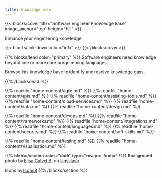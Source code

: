 ```yaml
---
title: Knowledge base
---
```


{{< blocks/cover title="Software Engineer Knowledge Base" image_anchor="top" height="full" >}}
<p class="lead mt-5">Enhance your engineering knowledge</p>
{{< blocks/link-down color="info" >}}
{{< /blocks/cover >}}

{{% blocks/lead color="primary" %}}
Software engineers need knowledge beyond one or more core programming languages.

Browse this knowledge base to identify and resolve knowledge gaps.

{{% /blocks/lead %}}

{{% readfile "home-content/agile.md" %}}
{{% readfile "home-content/apis.md" %}}
{{% readfile "home-content/assisting-tools.md" %}}
{{% readfile "home-content/cloud-services.md" %}}
{{% readfile "home-content/data.md" %}}
{{% readfile "home-content/design.md" %}}

<!-- reset colour order -->

{{% readfile "home-content/devops.md" %}}
{{% readfile "home-content/frameworks.md" %}}
{{% readfile "home-content/integrations.md" %}}
{{% readfile "home-content/languages.md" %}}
{{% readfile "home-content/security.md" %}}
{{% readfile "home-content/soft-skills.md" %}}

<!-- reset colour order -->

{{% readfile "home-content/testing.md" %}}
{{% readfile "home-content/visualisation.md" %}}

{{% blocks/section color="dark" type="row pre-footer" %}}
Background photo by [Elisa Calvet B.](https://unsplash.com/@elisa_cb) on [Unsplash](https://unsplash.com/photos/white-book-on-brown-wooden-table-S3nUOqDmUvc)

Icons by [Icons8](https://icons8.com/)
{{% /blocks/section %}}
